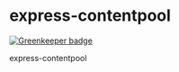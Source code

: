 express-contentpool
===================

[![Greenkeeper badge](https://badges.greenkeeper.io/kelkes/express-contentpool.svg)](https://greenkeeper.io/)

express-contentpool
